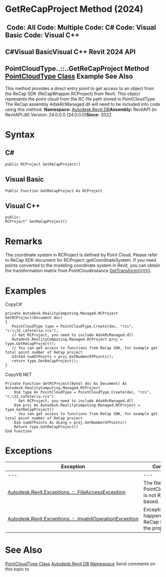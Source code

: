 # GetReCapProject Method (2024)

﻿
 Code: All Code: Multiple Code: C# Code: Visual Basic Code: Visual C++   
---  
C#Visual BasicVisual C++
Revit 2024 API  
---  
PointCloudType..::..GetReCapProject Method   
[PointCloudType Class](b7ba9b9c-fd96-7506-1585-6fc2b327e0e9.md "PointCloudType Class") Example See Also  
---  
This method provides a direct entry point to get access to an object from the ReCap SDK (ReCapWrapper.RCProject) from Revit. This object represents the point cloud from the RC file path stored in PointCloudType. The ReCap assembly AdskRcManaged.dll will need to be included into code using this method. 
**Namespace:** [Autodesk.Revit.DB](87546ba7-461b-c646-cbb1-2cb8f5bff8b2.md "Autodesk.Revit.DB Namespace")**Assembly:** RevitAPI (in RevitAPI.dll) Version: 24.0.0.0 (24.0.0.0)**Since:** 2022
# Syntax
C#  
---  
```text
public RCProject GetReCapProject()
```
  
Visual Basic  
---  
```text
Public Function GetReCapProject As RCProject
```
  
Visual C++  
---  
```text
public:
RCProject^ GetReCapProject()
```
  
# Remarks
The coordinate system in RCProject is defined by Point Cloud. Please refer to ReCap SDK document for RCProject::getCoordinateSystem. If you need points converted to the modeling coordinate system in Revit, you can obtain the transformation matrix from PointCloudInstance [GetTransform()()()()](50aa275d-031e-ce19-9cfd-18a7a341ed19.md "GetTransform Method"). 
# Examples
CopyC#
```text
private Autodesk.RealityComputing.Managed.RCProject GetRCProject(Document doc)
{
   PointCloudType type = PointCloudType.Create(doc, "rcs", "c:\\32_cafeteria.rcs");
   // Get RCProject, you need to include AdskRcManaged.dll
   Autodesk.RealityComputing.Managed.RCProject proj = type.GetReCapProject();
   // You can get access to functions from ReCap SDK, for example get total point number of ReCap project
   UInt64 numOfPoints = proj.GetNumberOfPoints();
   return type.GetReCapProject();
}
```

CopyVB.NET
```text
Private Function GetRCProject(ByVal doc As Document) As Autodesk.RealityComputing.Managed.RCProject
    Dim type As PointCloudType = PointCloudType.Create(doc, "rcs", "c:\32_cafeteria.rcs")
    ' Get RCProject, you need to include AdskRcManaged.dll
    Dim proj As Autodesk.RealityComputing.Managed.RCProject = type.GetReCapProject()
    ' You can get access to functions from ReCap SDK, for example get total point number of ReCap project
    Dim numOfPoints As ULong = proj.GetNumberOfPoints()
    Return type.GetReCapProject()
End Function
```

# Exceptions
| Exception | Condition |
| --- | --- |
| --- | --- |
| [Autodesk.Revit.Exceptions..::..FileAccessException](187d56d7-0b37-699f-2abd-6ddebfa93f1e.md "FileAccessException Class") | The file or PointCloudEngine is not ReCap based. |
| [Autodesk.Revit.Exceptions..::..InvalidOperationException](9e715f03-3884-e539-4dd6-8d7545733adc.md "InvalidOperationException Class") | Exception happens when ReCap loading the project. |

# See Also
[PointCloudType Class](b7ba9b9c-fd96-7506-1585-6fc2b327e0e9.md "PointCloudType Class")
[Autodesk.Revit.DB Namespace](87546ba7-461b-c646-cbb1-2cb8f5bff8b2.md "Autodesk.Revit.DB Namespace")
Send comments on this topic to 